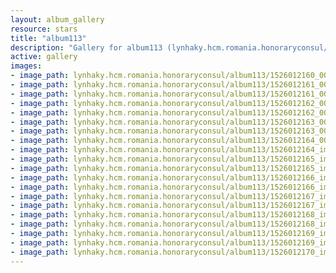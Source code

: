 ```yaml
---
layout: album_gallery
resource: stars
title: "album113"
description: "Gallery for album113 (lynhaky.hcm.romania.honoraryconsul/album113)"
active: gallery
images:
- image_path: lynhaky.hcm.romania.honoraryconsul/album113/1526012160_006727.jpg
- image_path: lynhaky.hcm.romania.honoraryconsul/album113/1526012161_006728.jpg
- image_path: lynhaky.hcm.romania.honoraryconsul/album113/1526012161_006747.jpg
- image_path: lynhaky.hcm.romania.honoraryconsul/album113/1526012162_007585.jpg
- image_path: lynhaky.hcm.romania.honoraryconsul/album113/1526012162_007588.jpg
- image_path: lynhaky.hcm.romania.honoraryconsul/album113/1526012163_007598.jpg
- image_path: lynhaky.hcm.romania.honoraryconsul/album113/1526012163_007601.jpg
- image_path: lynhaky.hcm.romania.honoraryconsul/album113/1526012164_007614.jpg
- image_path: lynhaky.hcm.romania.honoraryconsul/album113/1526012164_imgl1682.jpg
- image_path: lynhaky.hcm.romania.honoraryconsul/album113/1526012165_imgl1714.jpg
- image_path: lynhaky.hcm.romania.honoraryconsul/album113/1526012165_imgl1718-recovered.jpg
- image_path: lynhaky.hcm.romania.honoraryconsul/album113/1526012166_imgl1766.jpg
- image_path: lynhaky.hcm.romania.honoraryconsul/album113/1526012166_imgl1781-recovered.jpg
- image_path: lynhaky.hcm.romania.honoraryconsul/album113/1526012167_imgl1804.jpg
- image_path: lynhaky.hcm.romania.honoraryconsul/album113/1526012167_imgl1844.jpg
- image_path: lynhaky.hcm.romania.honoraryconsul/album113/1526012168_imgl1982.jpg
- image_path: lynhaky.hcm.romania.honoraryconsul/album113/1526012168_imgl2003.jpg
- image_path: lynhaky.hcm.romania.honoraryconsul/album113/1526012169_imgl2020.jpg
- image_path: lynhaky.hcm.romania.honoraryconsul/album113/1526012169_imgl2028.jpg
- image_path: lynhaky.hcm.romania.honoraryconsul/album113/1526012170_imgl2055.jpg
---
```


